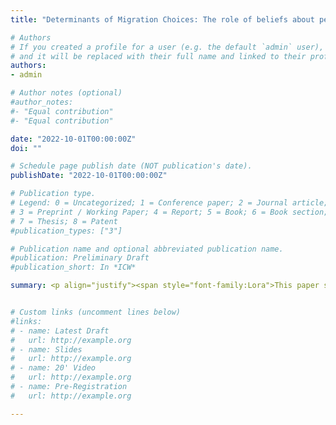 ```yaml
---
title: "Determinants of Migration Choices: The role of beliefs about pecuniary and nonpecuniary outcomes"

# Authors
# If you created a profile for a user (e.g. the default `admin` user), write the username (folder name) here
# and it will be replaced with their full name and linked to their profile.
authors:
- admin

# Author notes (optional)
#author_notes:
#- "Equal contribution"
#- "Equal contribution"

date: "2022-10-01T00:00:00Z"
doi: ""

# Schedule page publish date (NOT publication's date).
publishDate: "2022-10-01T00:00:00Z"

# Publication type.
# Legend: 0 = Uncategorized; 1 = Conference paper; 2 = Journal article;
# 3 = Preprint / Working Paper; 4 = Report; 5 = Book; 6 = Book section;
# 7 = Thesis; 8 = Patent
#publication_types: ["3"]

# Publication name and optional abbreviated publication name.
#publication: Preliminary Draft
#publication_short: In *ICW*

summary: <p align="justify"><span style="font-family:Lora">This paper studies the determinants of young and highly educated individuals' migration choices in lagging-behind regions, with a focus on expected career and non-career related factors. I collect a rich data set on subjective expectations at the time when individuals are making migration choices in one of the poorest regions of Spain. The use of subjective expectations data to estimate a life-cycle model of migration choice allows me to mitigate the identification problem regarding the separation of preferences and beliefs. I find that both expected career-related outcomes and non-career related outcomes are significant determinants of the choice between no-migration, short-term and long-term migration. To quantify the relative role of the two set of outcomes on migration choices I perform counterfactual exercises. My results show that non-career related factors play a larger role than career-related ones. For example, the change in the expected probability of choosing to not migrate is about 60\% larger when individuals expect the same non-career outcomes across choices than when they perceive equal career related outcomes across them.</span>


# Custom links (uncomment lines below)
#links:
# - name: Latest Draft
#   url: http://example.org
# - name: Slides
#   url: http://example.org
# - name: 20' Video
#   url: http://example.org
# - name: Pre-Registration
#   url: http://example.org

---
```



